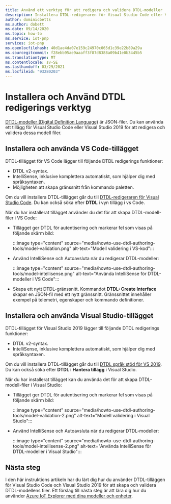 ```yaml
---
title: Använd ett verktyg för att redigera och validera DTDL-modeller | Microsoft Docs
description: Installera DTDL-redigeraren för Visual Studio Code eller Visual Studio 2019 och Använd den för att redigera IoT Plug and Play-modeller.
author: dominicbetts
ms.author: dobett
ms.date: 09/14/2020
ms.topic: how-to
ms.service: iot-pnp
services: iot-pnp
ms.openlocfilehash: 40d1ae4da07e159c24970c065d1c39e22b89a29a
ms.sourcegitcommit: f28ebb95ae9aaaff3f87d8388a09b41e0b3445b5
ms.translationtype: MT
ms.contentlocale: sv-SE
ms.lasthandoff: 03/29/2021
ms.locfileid: "93280203"
---
```

# <a name="install-and-use-the-dtdl-authoring-tools"></a>Installera och Använd DTDL redigerings verktyg

[DTDL-modeller (Digital Definition Language)](https://github.com/Azure/opendigitaltwins-dtdl/blob/master/DTDL/v2/dtdlv2.md) är JSON-filer. Du kan använda ett tillägg för Visual Studio Code eller Visual Studio 2019 för att redigera och validera dessa modell filer.

## <a name="install-and-use-the-vs-code-extension"></a>Installera och använda VS Code-tillägget

DTDL-tillägget för VS Code lägger till följande DTDL redigerings funktioner:

- DTDL v2-syntax.
- IntelliSense, inklusive komplettera automatiskt, som hjälper dig med språksyntaxen.
- Möjligheten att skapa gränssnitt från kommando paletten.

Om du vill installera DTDL-tillägget går du till [DTDL-redigeraren för Visual Studio Code](https://marketplace.visualstudio.com/items?itemName=vsciot-vscode.vscode-dtdl). Du kan också söka efter **DTDL** i vyn tillägg i vs Code.

När du har installerat tillägget använder du det för att skapa DTDL-modell-filer i VS Code:

- Tillägget ger DTDL för autentisering och markerar fel som visas på följande skärm bild:

    :::image type="content" source="media/howto-use-dtdl-authoring-tools/model-validation.png" alt-text="Modell validering i VS-kod":::

- Använd IntelliSense och Autoavsluta när du redigerar DTDL-modeller:

    :::image type="content" source="media/howto-use-dtdl-authoring-tools/model-intellisense.png" alt-text="Använda IntelliSense för DTDL-modeller i VS Code":::

- Skapa ett nytt DTDL-gränssnitt. Kommandot **DTDL: Create Interface** skapar en JSON-fil med ett nytt gränssnitt. Gränssnittet innehåller exempel på telemetri, egenskaper och kommando definitioner.

## <a name="install-and-use-the-visual-studio-extension"></a>Installera och använda Visual Studio-tillägget

DTDL-tillägget för Visual Studio 2019 lägger till följande DTDL redigerings funktioner:

- DTDL v2-syntax.
- IntelliSense, inklusive komplettera automatiskt, som hjälper dig med språksyntaxen.

Om du vill installera DTDL-tillägget går du till [DTDL språk stöd för VS 2019](https://marketplace.visualstudio.com/items?itemName=vsc-iot.vs16dtdllanguagesupport). Du kan också söka efter **DTDL** i **Hantera tillägg** i Visual Studio.

När du har installerat tillägget kan du använda det för att skapa DTDL-modell-filer i Visual Studio:

- Tillägget ger DTDL för autentisering och markerar fel som visas på följande skärm bild:

    :::image type="content" source="media/howto-use-dtdl-authoring-tools/model-validation-2.png" alt-text="Modell validering i Visual Studio":::

- Använd IntelliSense och Autoavsluta när du redigerar DTDL-modeller:

    :::image type="content" source="media/howto-use-dtdl-authoring-tools/model-intellisense-2.png" alt-text="Använda IntelliSense för DTDL-modeller i Visual Studio":::

## <a name="next-steps"></a>Nästa steg

I den här instruktions artikeln har du lärt dig hur du använder DTDL-tilläggen för Visual Studio Code och Visual Studio 2019 för att skapa och validera DTDL-modellens filer. Ett förslag till nästa steg är att lära dig hur du använder [Azure IoT Explorer med dina modeller och enheter](./howto-use-iot-explorer.md).
